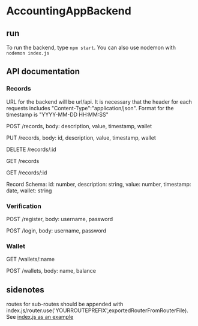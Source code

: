 # AccountingAppBackend

## run
To run the backend, type `npm start`. You can also use nodemon with `nodemon index.js`

## API documentation

### Records

URL for the backend will be url/api. It is necessary  that the header for each requests includes "Content-Type":"application/json".
Format for the timestamp is "YYYY-MM-DD HH:MM:SS"

POST /records, body: description, value, timestamp, wallet

PUT /records, body: id, description, value, timestamp, wallet

DELETE /records/:id

GET /records

GET /records/:id

Record Schema: id: number, description: string, value: number, timestamp: date, wallet: string

### Verification

POST /register, body: username, password

POST /login, body: username, password

### Wallet

GET /wallets/:name

POST /wallets, body: name, balance

## sidenotes

routes for sub-routes should be appended with index.js/router.use('YOURROUTEPREFIX',exportedRouterFromRouterFile). See [index.js as an example ](./index.js)
